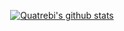 
<p align="center">
  <a href="https://github.com/anuraghazra/github-readme-stats">
    <img align="center" src="https://github-readme-stats.vercel.app/api?username=quatrebi&hide=issues&show_icons=true&include_all_commits=true&custom_title=GitHub%20Stats&hide_border=true" alt="Quatrebi's github stats" />
  </a>
</p>
